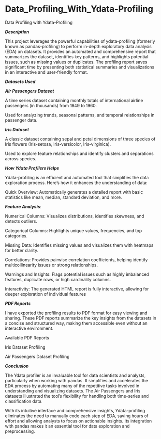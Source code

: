 # Data_Profiling_With_Ydata-Profiling
Data Profiling with Ydata-Profiling

_**Description**_

This project leverages the powerful capabilities of ydata-profiling (formerly known as pandas-profiling) to perform in-depth exploratory data analysis (EDA) on datasets. It provides an automated and comprehensive report that summarizes the dataset, identifies key patterns, and highlights potential issues, such as missing values or duplicates. The profiling report saves significant time by presenting both statistical summaries and visualizations in an interactive and user-friendly format.

_**Datasets Used**_

_**Air Passengers Dataset**_

A time series dataset containing monthly totals of international airline passengers (in thousands) from 1949 to 1960.

Used for analyzing trends, seasonal patterns, and temporal relationships in passenger data.

_**Iris Dataset**_

A classic dataset containing sepal and petal dimensions of three species of Iris flowers (Iris-setosa, Iris-versicolor, Iris-virginica).

Used to explore feature relationships and identify clusters and separations across species.

_**How Ydata Profilers Helps**_

Ydata-profiling is an efficient and automated tool that simplifies the data exploration process. Here’s how it enhances the understanding of data:

Quick Overview: Automatically generates a detailed report with basic statistics like mean, median, standard deviation, and more.

_**Feature Analysis**_:

Numerical Columns: Visualizes distributions, identifies skewness, and detects outliers.

Categorical Columns: Highlights unique values, frequencies, and top categories.

Missing Data: Identifies missing values and visualizes them with heatmaps for better clarity.

Correlations: Provides pairwise correlation coefficients, helping identify multicollinearity issues or strong relationships.

Warnings and Insights: Flags potential issues such as highly imbalanced features, duplicate rows, or high cardinality columns.

Interactivity: The generated HTML report is fully interactive, allowing for deeper exploration of individual features

_**PDF Reports**_

I have exported the profiling results to PDF format for easy viewing and sharing. These PDF reports summarize the key insights from the datasets in a concise and structured way, making them accessible even without an interactive environment.

Available PDF Reports

Iris Dataset Profiling

Air Passengers Dataset Profiling

_**Conclusion**_

The Ydata profiler is an invaluable tool for data scientists and analysts, particularly when working with pandas. It simplifies and accelerates the EDA process by automating many of the repetitive tasks involved in understanding and visualizing datasets. The Air Passengers and Iris datasets illustrated the tool’s flexibility for handling both time-series and classification data.

With its intuitive interface and comprehensive insights, Ydata-profiling eliminates the need to manually code each step of EDA, saving hours of effort and allowing analysts to focus on actionable insights. Its integration with pandas makes it an essential tool for data exploration and preprocessing.
